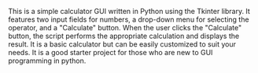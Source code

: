 This is a simple calculator GUI written in Python using the Tkinter library. It features two input fields for numbers, a drop-down menu for selecting the operator, and a "Calculate" button. When the user clicks the "Calculate" button, the script performs the appropriate calculation and displays the result. It is a basic calculator but can be easily customized to suit your needs. It is a good starter project for those who are new to GUI programming in python.
